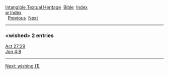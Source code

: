 [Intangible Textual Heritage](../../index)  [Bible](../index) 
[Index](index)   
[w Index](_w_)  
  [Previous](c12502)  [Next](c12504) 

------------------------------------------------------------------------

### &lt;wished&gt; 2 entries

[Act 27:29](../kjv/act027.htm#029)  
[Jon 4:8](../kjv/jon004.htm#008)  

------------------------------------------------------------------------

[Next: wishing (1)](c12504)
